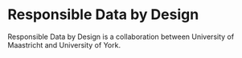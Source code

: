 # Responsible Data by Design
Responsible Data by Design is a collaboration between University of Maastricht and University of York.
